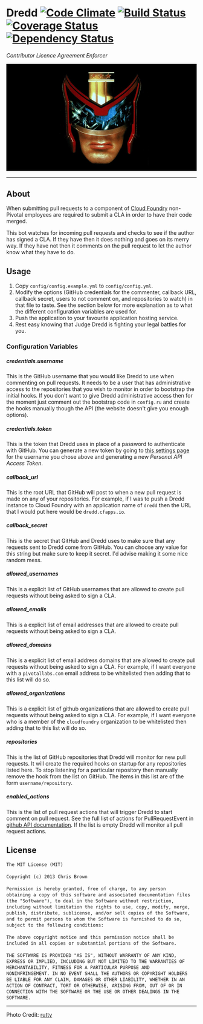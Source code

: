 # Dredd [![Code Climate](https://codeclimate.com/github/xoebus/dredd.png)](https://codeclimate.com/github/xoebus/dredd) [![Build Status](https://travis-ci.org/xoebus/dredd.png)](https://travis-ci.org/xoebus/dredd) [![Coverage Status](https://coveralls.io/repos/xoebus/dredd/badge.png)](https://coveralls.io/r/xoebus/dredd) [![Dependency Status](https://gemnasium.com/xoebus/dredd.png)](https://gemnasium.com/xoebus/dredd)


*Contributor Licence Agreement Enforcer*

![Dredd](media/dredd.jpg)

---

## About

When submitting pull requests to a component of [Cloud Foundry](https://github.com/cloudfoundry)
non-Pivotal employees are required to submit a CLA in order to have
their code merged.

This bot watches for incoming pull requests and checks to see if the
author has signed a CLA. If they have then it does nothing and goes on
its merry way. If they have not then it comments on the pull request to
let the author know what they have to do.

## Usage

1. Copy `config/config.example.yml` to `config/config.yml`.
2. Modify the options (GitHub credentials for the commenter, callback
   URL, callback secret, users to not comment on, and repositories to watch)
   in that file to taste. See the section below for more explanation as
   to what the different configuration variables are used for.
3. Push the application to your favourite application hosting service.
4. Rest easy knowing that Judge Dredd is fighting your legal battles for
   you.

### Configuration Variables

##### credentials.username

This is the GitHub username that you would like Dredd to use when
commenting on pull requests. It needs to be a user that has
administrative access to the repositories that you wish to monitor in
order to bootstrap the initial hooks. If you don't want to give Dredd
administrative access then for the moment just comment out the bootstrap
code in `config.ru` and create the hooks manually though the API (the
website doesn't give you enough options).

##### credentials.token

This is the token that Dredd uses in place of a password to authenticate
with GitHub. You can generate a new token by going to [this settings
page](https://github.com/settings/applications) for the username you
chose above and generating a new *Personal API Access Token*.

##### callback_url

This is the root URL that GitHub will post to when a new pull request is
made on any of your repositories. For example, if I was to push a Dredd
instance to Cloud Foundry with an application name of `dredd` then the
URL that I would put here would be `dredd.cfapps.io`.

##### callback_secret

This is the secret that GitHub and Dredd uses to make sure that any
requests sent to Dredd come from GitHub. You can choose any value for
this string but make sure to keep it secret. I'd advise making it some
nice random mess.

##### allowed_usernames

This is a explicit list of GitHub usernames that are allowed to create
pull requests without being asked to sign a CLA.

##### allowed_emails

This is a explicit list of email addresses that are allowed to create
pull requests without being asked to sign a CLA.

##### allowed_domains

This is a explicit list of email address domains that are allowed to
create pull requests without being asked to sign a CLA. For example, if
I want everyone with a `pivotallabs.com` email address to be whitelisted
then adding that to this list will do so.

##### allowed_organizations

This is a explicit list of github organizations that are allowed to
create pull requests without being asked to sign a CLA. For example, if
I want everyone who is a member of the `cloudfoundry` organization to
be whitelisted then adding that to this list will do so.

##### repositories

This is the list of GitHub repositories that Dredd will monitor for new
pull requests. It will create the required hooks on startup for any
repositories listed here. To stop listening for a particular repository
then manually remove the hook from the list on GitHub. The items in this
list are of the form `username/repository`.

##### enabled_actions

This is the list of pull request actions that will trigger
Dredd to start comment on pull request. See the full list of actions for PullRequestEvent in
[github API documentation](http://developer.github.com/v3/activity/events/types/#pullrequestevent).
If the list is empty Dredd will monitor all pull request actions.

## License

    The MIT License (MIT)

    Copyright (c) 2013 Chris Brown

    Permission is hereby granted, free of charge, to any person
    obtaining a copy of this software and associated documentation files
    (the "Software"), to deal in the Software without restriction,
    including without limitation the rights to use, copy, modify, merge,
    publish, distribute, sublicense, and/or sell copies of the Software,
    and to permit persons to whom the Software is furnished to do so,
    subject to the following conditions:

    The above copyright notice and this permission notice shall be
    included in all copies or substantial portions of the Software.

    THE SOFTWARE IS PROVIDED "AS IS", WITHOUT WARRANTY OF ANY KIND,
    EXPRESS OR IMPLIED, INCLUDING BUT NOT LIMITED TO THE WARRANTIES OF
    MERCHANTABILITY, FITNESS FOR A PARTICULAR PURPOSE AND
    NONINFRINGEMENT. IN NO EVENT SHALL THE AUTHORS OR COPYRIGHT HOLDERS
    BE LIABLE FOR ANY CLAIM, DAMAGES OR OTHER LIABILITY, WHETHER IN AN
    ACTION OF CONTRACT, TORT OR OTHERWISE, ARISING FROM, OUT OF OR IN
    CONNECTION WITH THE SOFTWARE OR THE USE OR OTHER DEALINGS IN THE
    SOFTWARE.

---

Photo Credit: [rutty](http://www.flickr.com/photos/rutty/498112451/)

